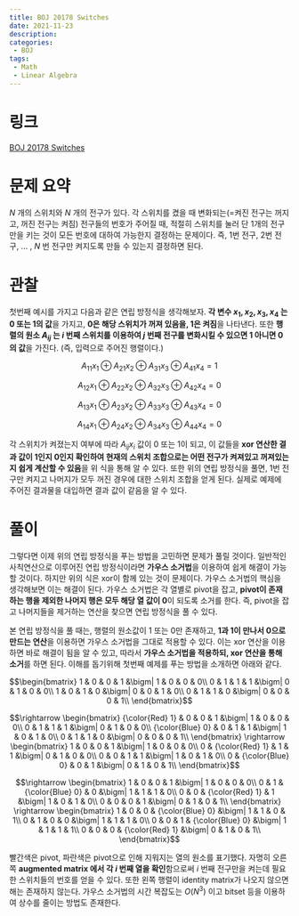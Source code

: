 ```yaml
---
title: BOJ 20178 Switches
date: 2021-11-23
description:
categories:
 - BOJ
tags:
 - Math
 - Linear Algebra
---
```

# 링크
[BOJ 20178 Switches](https://www.acmicpc.net/problem/20178)

# 문제 요약
$N$ 개의 스위치와 $N$ 개의 전구가 있다. 각 스위치를 켰을 때 변화되는(=켜진 전구는 꺼지고, 꺼진 전구는 켜짐) 전구들의 번호가 주어질 때, 적절히 스위치를 눌러 단 1개의 전구만을 키는 것이 모든 번호에 대하여 가능한지 결정하는 문제이다. 즉, 1번 전구, 2번 전구, ... , $N$ 번 전구만 켜지도록 만들 수 있는지 결정하면 된다.

# 관찰
첫번째 예시를 가지고 다음과 같은 연립 방정식을 생각해보자. **각 변수 $x_1, x_2, x_3, x_4$ 는 0 또는 1의 값**을 가지고, **0은 해당 스위치가 꺼져 있음을, 1은 켜짐**을 나타낸다. 또한 **행렬의 원소 $A_{ij}$ 는 $i$ 번째 스위치를 이용하여 $j$ 번째 전구를 변화시킬 수 있으면 1 아니면 0의 값**을 가진다. (즉, 입력으로 주어진 행렬이다.)   

$$ A_{11}x_1\oplus{A_{21}x_2}\oplus{A_{31}x_3}\oplus{A_{41}x_4}=1 $$   

$$ A_{12}x_1\oplus{A_{22}x_2}\oplus{A_{32}x_3}\oplus{A_{42}x_4}=0 $$   

$$ A_{13}x_1\oplus{A_{23}x_2}\oplus{A_{33}x_3}\oplus{A_{43}x_4}=0 $$   

$$ A_{14}x_1\oplus{A_{24}x_2}\oplus{A_{34}x_3}\oplus{A_{44}x_4}=0 $$   


각 스위치가 켜졌는지 여부에 따라 $A_{ij}x_i$ 값이 0 또는 1이 되고, 이 값들을 **xor 연산한 결과 값이 1인지 0인지 확인하여 현재의 스위치 조합으로는 어떤 전구가 켜져있고 꺼져있는지 쉽게 계산할 수 있음**을 위 식을 통해 알 수 있다. 또한 위의 연립 방정식을 풀면, 1번 전구만 켜지고 나머지가 모두 꺼진 경우에 대한 스위치 조합을 얻게 된다. 실제로 예제에 주어진 결과물을 대입하면 결과 값이 같음을 알 수 있다.   

# 풀이
그렇다면 이제 위의 연립 방정식을 푸는 방법을 고민하면 문제가 풀릴 것이다. 일반적인 사칙연산으로 이루어진 연립 방정식이라면 **가우스 소거법**을 이용하여 쉽게 해결이 가능할 것이다. 하지만 위의 식은 xor이 함께 있는 것이 문제이다. 가우스 소거법의 핵심을 생각해보면 이는 해결이 된다. 가우스 소거법은 각 열별로 pivot을 잡고, **pivot이 존재하는 행을 제외한 나머지 행은 모두 해당 열 값이 0**이 되도록 소거를 한다. 즉, pivot을 잡고 나머지들을 제거하는 연산을 찾으면 연립 방정식을 풀 수 있다.   

본 연립 방정식을 풀 때는, 행렬의 원소값이 1 또는 0만 존재하고, **1과 1이 만나서 0으로 만드는 연산**을 이용하면 가우스 소거법을 그대로 적용할 수 있다. 이는 xor 연산을 이용하면 바로 해결이 됨을 알 수 있고, 따라서 **가우스 소거법을 적용하되, xor 연산을 통해 소거**를 하면 된다. 이해를 돕기위해 첫번째 예제를 푸는 방법을 소개하면 아래와 같다.   

$$\begin{bmatrix}
1 & 0 & 0 & 1 &\bigm| 1 & 0 & 0 & 0\\
0 & 1 & 1 & 1 &\bigm| 0 & 1 & 0 & 0\\
1 & 0 & 1 & 0 &\bigm| 0 & 0 & 1 & 0\\
0 & 1 & 1 & 0 &\bigm| 0 & 0 & 0 & 1\\
\end{bmatrix}$$   

$$\rightarrow
\begin{bmatrix}
{\color{Red} 1} & 0 & 0 & 1 &\bigm| 1 & 0 & 0 & 0\\
0 & 1 & 1 & 1 &\bigm| 0 & 1 & 0 & 0\\
{\color{Blue} 0} & 0 & 1 & 1 &\bigm| 1 & 0 & 1 & 0\\
0 & 1 & 1 & 0 &\bigm| 0 & 0 & 0 & 1\\
\end{bmatrix}
\rightarrow
\begin{bmatrix}
1 & 0 & 0 & 1 &\bigm| 1 & 0 & 0 & 0\\
0 & {\color{Red} 1} & 1 & 1 &\bigm| 0 & 1 & 0 & 0\\
0 & 0 & 1 & 1 &\bigm| 1 & 0 & 1 & 0\\
0 & {\color{Blue} 0} & 0 & 1 &\bigm| 0 & 1 & 0 & 1\\
\end{bmatrix}$$   

$$\rightarrow
\begin{bmatrix}
1 & 0 & 0 & 1 &\bigm| 1 & 0 & 0 & 0\\
0 & 1 & {\color{Blue} 0} & 0 &\bigm| 1 & 1 & 1 & 0\\
0 & 0 & {\color{Red} 1} & 1 &\bigm| 1 & 0 & 1 & 0\\
0 & 0 & 0 & 1 &\bigm| 0 & 1 & 0 & 1\\
\end{bmatrix}
\rightarrow
\begin{bmatrix}
1 & 0 & 0 & {\color{Blue} 0} &\bigm| 1 & 1 & 0 & 1\\
0 & 1 & 0 & 0 &\bigm| 1 & 1 & 1 & 0\\
0 & 0 & 1 & {\color{Blue} 0} &\bigm| 1 & 1 & 1 & 1\\
0 & 0 & 0 & {\color{Red} 1} &\bigm| 0 & 1 & 0 & 1\\
\end{bmatrix}$$   

빨간색은 pivot, 파란색은 pivot으로 인해 지워지는 열의 원소를 표기했다. 자명히 오른쪽 **augmented matrix 에서 각 $i$ 번째 열을 확인**함으로써 $i$ 번째 전구만을 켜는데 필요한 스위치들의 번호를 얻을 수 있다. 또한 왼쪽 행렬이 identity matrix가 나오지 않으면 해는 존재하지 않는다. 가우스 소거법의 시간 복잡도는 $O(N^3)$ 이고 bitset 등을 이용하여 상수를 줄이는 방법도 존재한다.